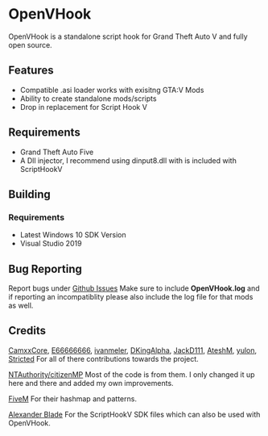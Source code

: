 # OpenVHook
OpenVHook is a standalone script hook for Grand Theft Auto V and fully open source.

## Features
- Compatible .asi loader works with exisitng GTA:V Mods
- Ability to create standalone mods/scripts
- Drop in replacement for Script Hook V

## Requirements
- Grand Theft Auto Five
- A Dll injector, I recommend using dinput8.dll with is included with ScriptHookV

## Building
### Requirements
- Latest Windows 10 SDK Version
- Visual Studio 2019

## Bug Reporting
Report bugs under [Github Issues](https://github.com/attitus3/OpenVHook/issues)
Make sure to include **OpenVHook.log** and if reporting an incompatiblity please also include the log file for that mods as well.


## Credits
[CamxxCore](https://github.com/CamxxCore), [E66666666](https://github.com/E66666666), [ivanmeler](https://github.com/ivanmeler), [DKingAlpha](https://github.com/DKingAlpha), [JackD111](https://github.com/JackD111), [AteshM](https://github.com/AteshM), [yulon](https://github.com/yulon), [Stricted](https://github.com/Stricted) For all of there contributions towards the project. 

[NTAuthority/citizenMP](http://tohjo.eu/citidev/citizenmp) Most of the code is from them. I only changed it up here and there and added my own improvements.

[FiveM](https://fivem.net/) For their hashmap and patterns.

[Alexander Blade](http://www.dev-c.com/) For the ScriptHookV SDK files which can also be used with OpenVHook.
